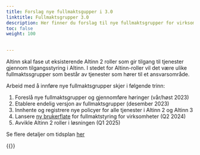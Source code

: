 ```yaml
---
title: Forslag nye fullmaktsgupper i 3.0
linktitle: Fullmaktsgrupper 3.0
description: Her finner du forslag til nye fullmaktsgrupper for virksomheter og innbyggere 
toc: false
weight: 100

 
---
```


Altinn skal fase ut eksisterende Altinn 2 roller som gir tilgang til tjenester gjennom tilgangsstyring i Altinn. I stedet for Altinn-roller vil det være ulike fullmaktssgrupper som består av tjenester som hører til et ansvarsområde.

Arbeid med å innføre nye fullmaktsgrupper skjer i følgende trinn: 
1. Foreslå nye fullmaktsgrupper og gjennomføre høringer (vår/høst 2023)
2. Etablere endelig versjon av fullmaktsgrupper (desember 2023)
3. Innhente og registrere nye policyer for alle tjenester i Altinn 2 og Altinn 3
4. Lansere [ny brukerflate](/authorization/migration/#nye-tilgangsgrupper-og-ny-brukerflate-for-tilgangsstyring-for-virksomheter) for fullmaktstyring for virksomheter (Q2 2024)
5. Avvikle Altinn 2 roller i løsningen (Q1 2025)
   
Se flere detaljer om tidsplan [her](/authorization/migration/new-accessgroups/#tidsplan-for-arbeidet)

{{<children />}}
